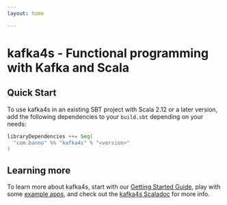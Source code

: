 ```yaml
---
layout: home

---
```


# kafka4s - Functional programming with Kafka and Scala

## Quick Start

To use kafka4s in an existing SBT project with Scala 2.12 or a later version, add the following dependencies to your
`build.sbt` depending on your needs:

```scala
libraryDependencies ++= Seq(
  "com.banno" %% "kafka4s" % "<version>"
)
```

## Learning more

To learn more about kafka4s, start with our [Getting Started Guide](/kafka4s/docs/), play with some [example apps](https://github.com/Banno/kafka4s/tree/master/examples/src/main/scala), and check out the [kafka4s Scaladoc](https://www.javadoc.io/doc/com.banno/kafka4s_2.12) for more info.
